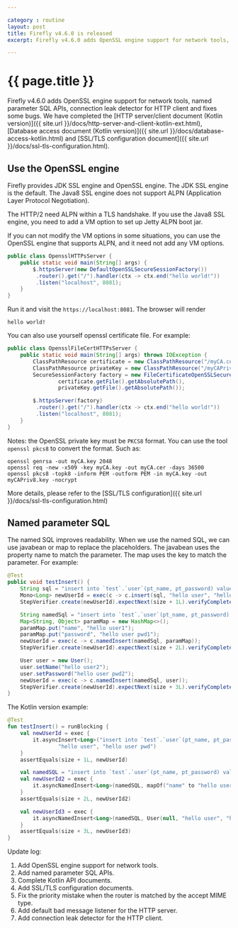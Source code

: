 ```yaml
---

category : routine
layout: post
title: Firefly v4.6.0 is released
excerpt: Firefly v4.6.0 adds OpenSSL engine support for network tools, named parameter SQL APIs, connection leak detector for HTTP client and fixes some bugs. We have completed the Kotlin API documents and SSL/TLS configuration documents. Please click view all to see the details.

---
```


# {{ page.title }}
Firefly v4.6.0 adds OpenSSL engine support for network tools, named parameter SQL APIs, connection leak detector for HTTP client and fixes some bugs. We have completed the [HTTP server/client document (Kotlin version)]({{ site.url }}/docs/http-server-and-client-kotlin-ext.html), [Database access document (Kotlin version)]({{ site.url }}/docs/database-access-kotlin.html) and [SSL/TLS configuration document]({{ site.url }}/docs/ssl-tls-configuration.html).

## Use the OpenSSL engine
Firefly provides JDK SSL engine and OpenSSL engine. The JDK SSL engine is the default.
The Java8 SSL engine does not support ALPN (Application Layer Protocol Negotiation).  

The HTTP/2 need ALPN within a TLS handshake. If you use the Java8 SSL engine, you need to add a VM option to set up Jetty ALPN boot jar.  

If you can not modify the VM options in some situations, you can use the OpenSSL engine that supports ALPN, and it need not add any VM options.  

```java
public class OpensslHTTPsServer {
    public static void main(String[] args) {
        $.httpsServer(new DefaultOpenSSLSecureSessionFactory())
         .router().get("/").handler(ctx -> ctx.end("hello world!"))
         .listen("localhost", 8081);
    }
}
```
Run it and visit the `https://localhost:8081`. The browser will render
```
hello world!
```

You can also use yourself openssl certificate file. For example:
```java
public class OpensslFileCertHTTPsServer {
    public static void main(String[] args) throws IOException {
        ClassPathResource certificate = new ClassPathResource("/myCA.cer");
        ClassPathResource privateKey = new ClassPathResource("/myCAPriv8.key");
        SecureSessionFactory factory = new FileCertificateOpenSSLSecureSessionFactory(
                certificate.getFile().getAbsolutePath(),
                privateKey.getFile().getAbsolutePath());

        $.httpsServer(factory)
         .router().get("/").handler(ctx -> ctx.end("hello world!"))
         .listen("localhost", 8081);
    }
}
```

Notes: the OpenSSL private key must be `PKCS8` format. You can use the tool `openssl pkcs8` to convert the format. Such as:
```
openssl genrsa -out myCA.key 2048
openssl req -new -x509 -key myCA.key -out myCA.cer -days 36500
openssl pkcs8 -topk8 -inform PEM -outform PEM -in myCA.key -out myCAPriv8.key -nocrypt
```

More details, please refer to the [SSL/TLS configuration]({{ site.url }}/docs/ssl-tls-configuration.html)

## Named parameter SQL
The named SQL improves readability. When we use the named SQL, we can use javabean or map to replace the placeholders. The javabean uses the property name to match the parameter. The map uses the key to match the parameter. For example:
```java
@Test
public void testInsert() {
    String sql = "insert into `test`.`user`(pt_name, pt_password) values(?,?)";
    Mono<Long> newUserId = exec(c -> c.insert(sql, "hello user", "hello user pwd"));
    StepVerifier.create(newUserId).expectNext(size + 1L).verifyComplete();

    String namedSql = "insert into `test`.`user`(pt_name, pt_password) values(:name, :password)";
    Map<String, Object> paramMap = new HashMap<>();
    paramMap.put("name", "hello user1");
    paramMap.put("password", "hello user pwd1");
    newUserId = exec(c -> c.namedInsert(namedSql, paramMap));
    StepVerifier.create(newUserId).expectNext(size + 2L).verifyComplete();

    User user = new User();
    user.setName("hello user2");
    user.setPassword("hello user pwd2");
    newUserId = exec(c -> c.namedInsert(namedSql, user));
    StepVerifier.create(newUserId).expectNext(size + 3L).verifyComplete();
}
```

The Kotlin version example:
```kotlin
@Test
fun testInsert() = runBlocking {
    val newUserId = exec {
        it.asyncInsert<Long>("insert into `test`.`user`(pt_name, pt_password) values(?,?)",
                "hello user", "hello user pwd")
    }
    assertEquals(size + 1L, newUserId)

    val namedSQL = "insert into `test`.`user`(pt_name, pt_password) values(:name, :password)"
    val newUserId2 = exec {
        it.asyncNamedInsert<Long>(namedSQL, mapOf("name" to "hello user", "password" to "hello user pwd"))
    }
    assertEquals(size + 2L, newUserId2)

    val newUserId3 = exec {
        it.asyncNamedInsert<Long>(namedSQL, User(null, "hello user", "hello user pwd", null))
    }
    assertEquals(size + 3L, newUserId3)
}
```

Update log:  
1. Add OpenSSL engine support for network tools.
2. Add named parameter SQL APIs.
3. Complete Kotlin API documents.
4. Add SSL/TLS configuration documents.
5. Fix the priority mistake when the router is matched by the accept MIME type.
6. Add default bad message listener for the HTTP server.
7. Add connection leak detector for the HTTP client.
